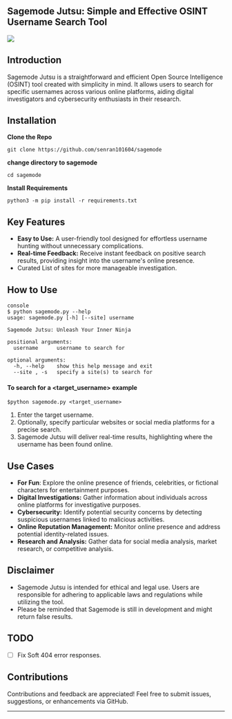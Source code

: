 ## Sagemode Jutsu: Simple and Effective OSINT Username Search Tool

![](https://github.com/senran101604/sagemode/blob/master/gif/example_usage.gif)

## Introduction
Sagemode Jutsu is a straightforward and efficient Open Source Intelligence
(OSINT) tool created with simplicity in mind. It allows users to search for
specific usernames across various online platforms, aiding digital investigators
and cybersecurity enthusiasts in their research.


## Installation
**Clone the Repo**
```console
git clone https://github.com/senran101604/sagemode
```
**change directory to sagemode**
```console
cd sagemode
```
**Install Requirements**

```console
python3 -m pip install -r requirements.txt
```


## Key Features
- **Easy to Use:** A user-friendly tool designed for effortless username
  hunting without unnecessary complications.
- **Real-time Feedback:** Receive instant feedback on positive search results,
  providing insight into the username's online presence.
- Curated List of sites for more manageable investigation.

## How to Use
```
console
$ python sagemode.py --help
usage: sagemode.py [-h] [--site] username

Sagemode Jutsu: Unleash Your Inner Ninja

positional arguments:
  username      username to search for

optional arguments:
  -h, --help    show this help message and exit
  --site , -s   specify a site(s) to search for

```
#### To search for a <target_username> example
```console
$python sagemode.py <target_username>
```

1. Enter the target username.
2. Optionally, specify particular websites or social media platforms for a precise search.
3. Sagemode Jutsu will deliver real-time results, highlighting where the username has been found online.


## Use Cases
- **For Fun**: Explore the online presence of friends, celebrities, or
  fictional characters for entertainment purposes.
- **Digital Investigations:** Gather information about individuals across online
  platforms for investigative purposes.
- **Cybersecurity:** Identify potential security concerns by detecting
  suspicious usernames linked to malicious activities.
- **Online Reputation Management:** Monitor online presence and address
  potential identity-related issues.
- **Research and Analysis:** Gather data for social media analysis, market
  research, or competitive analysis.


## Disclaimer
* Sagemode Jutsu is intended for ethical and legal use. Users are responsible for
  adhering to applicable laws and regulations while utilizing the tool.
*  Please be reminded that Sagemode is still in development and might return
  false results.

## TODO
- [ ] Fix Soft 404 error responses.


## Contributions
Contributions and feedback are appreciated! Feel free to submit issues,
suggestions, or enhancements via GitHub.

-------------------------------------------------------------------------------
